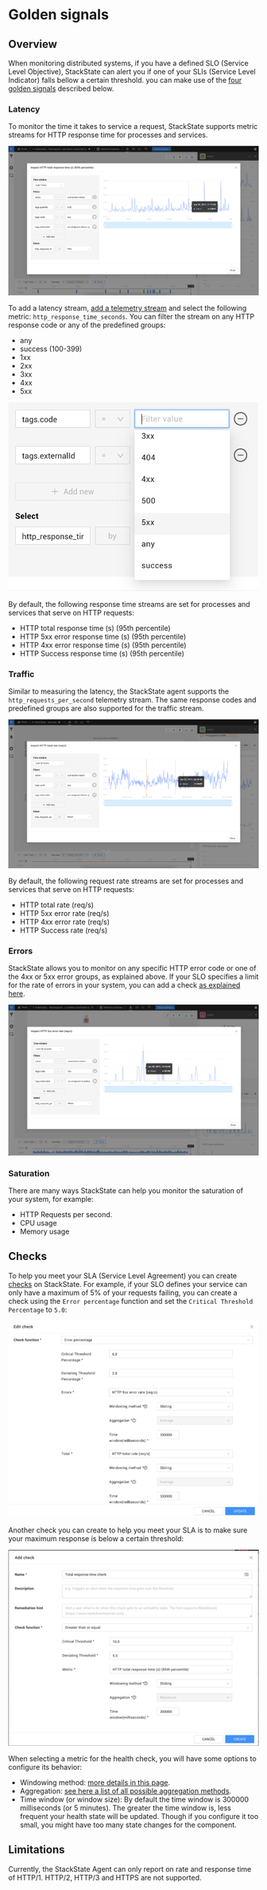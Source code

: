 # Golden signals

## Overview

When monitoring distributed systems, if you have a defined SLO (Service Level Objective), StackState can alert you if one of your SLIs (Service Level Indicator) falls bellow a certain threshold. you can make use of the [four golden signals](https://sre.google/sre-book/monitoring-distributed-systems/#xref_monitoring_golden-signals) described below.

### Latency

To monitor the time it takes to service a request, StackState supports metric streams for HTTP response time for processes and services.

![HTTP total response time (s)](../../images/telemetry/http-response-time.png)

To add a latency stream, [add a telemetry stream](../health-state-and-event-notifications/add-telemetry-to-element.md) and select the following metric: `http_response_time_seconds`. You can filter the stream on any HTTP response code or any of the predefined groups:

- any
- success (100-399)
- 1xx
- 2xx
- 3xx
- 4xx
- 5xx

![HTTP response code](../../images/telemetry/http-code.png)

By default, the following response time streams are set for processes and services that serve on HTTP requests:

- HTTP total response time (s) (95th percentile)
- HTTP 5xx error response time (s) (95th percentile)
- HTTP 4xx error response time (s) (95th percentile)
- HTTP Success response time (s) (95th percentile)

### Traffic

Similar to measuring the latency, the StackState agent supports the `http_requests_per_second` telemetry stream. The same response codes and predefined groups are also supported for the traffic stream.

![HTTP total requests per second](../../images/telemetry/http-req-sec.png)

By default, the following request rate streams are set for processes and services that serve on HTTP requests:

- HTTP total rate (req/s)
- HTTP 5xx error rate (req/s)
- HTTP 4xx error rate (req/s)
- HTTP Success rate (req/s)

### Errors

StackState allows you to monitor on any specific HTTP error code or one of the 4xx or 5xx error groups, as explained above. If your SLO specifies a limit for the rate of errors in your system, you can add a check [as explained here](#-checks).

![HTTP 5xx error rate](../../images/telemetry/http-error-rate.png)

### Saturation

There are many ways StackState can help you monitor the saturation of your system, for example:

- HTTP Requests per second.
- CPU usage
- Memory usage

## Checks

To help you meet your SLA (Service Level Agreement) you can create [checks](../../configure/telemetry/checks_and_streams.md#checks) on StackState. For example, if your SLO defines your service can only have a maximum of 5% of your requests failing, you can create a check using the `Error percentage` function and set the `Critical Threshold Percentage` to `5.0`:

![Error percentage check](../../images/telemetry/http-error-check.png)

Another check you can create to help you meet your SLA is to make sure your maximum response is below a certain threshold:

![Response time check](../../images/telemetry/http-resp-time-check.png)

When selecting a metric for the health check, you will have some options to configure its behavior:

- Windowing method: [more details in this page](../health-state-and-event-notifications/add-a-health-check.md#windowing-method).
- Aggregation: [see here a list of all possible aggregation methods](../../develop/reference/scripting/script-apis/telemetry#aggregation-methods).
- Time window (or window size): By default the time window is 300000 milliseconds (or 5 minutes). The greater the time window is, less frequent your health state will be updated. Though if you configure it too small, you might have too many state changes for the component.

## Limitations

Currently, the StackState Agent can only report on rate and response time of HTTP/1. HTTP/2, HTTP/3 and HTTPS are not supported.
